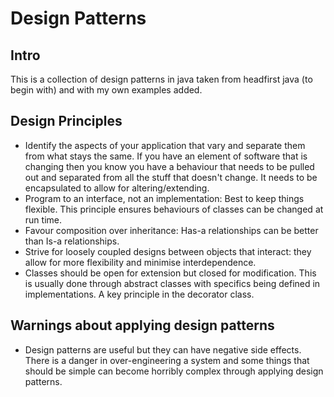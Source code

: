 # Design Patterns

## Intro

This is a collection of design patterns in java taken from headfirst java (to begin with) and with my own examples added.

## Design Principles

* Identify the aspects of your application that vary and separate them from what stays the same. If you have an element of software that is changing then you know you have a behaviour that needs to be pulled out and separated from all the stuff that doesn't change. It needs to be encapsulated to allow for altering/extending.
* Program to an interface, not an implementation: Best to keep things flexible. This principle ensures behaviours of classes can be changed at run time.
* Favour composition over inheritance: Has-a relationships can be better than Is-a relationships.
* Strive for loosely coupled designs between objects that interact: they allow for more flexibility and minimise interdependence.
* Classes should be open for extension but closed for modification. This is usually done through abstract classes with specifics being defined in implementations. A key principle in the decorator class.

## Warnings about applying design patterns

* Design patterns are useful but they can have negative side effects. There is a danger in over-engineering a system and some things that should be simple can become horribly complex through applying design patterns.
